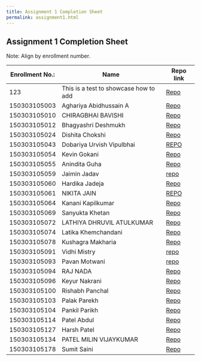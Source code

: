```yaml
---
title: Assignment 1 Completion Sheet
permalink: assignment1.html
---
```

## Assignment 1 Completion Sheet

Note: Align by enrollment number.

Enrollment No.: | Name | Repo link
------------ | ------------- | -------------
123 | This is a test to showcase how to add | [Repo](https://github.com/ParulProgrammingHub/assignment-1-NoelMacwan)
150303105003 | Aghariya Abidhussain A | [Repo](https://github.com/ParulProgrammingHub/assignment-1-AghariyaAbidhussain.git)
150303105010 | CHIRAGBHAI BAVISHI | [Repo](https://github.com/ParulProgrammingHub/assignment-1-chiragbavishi.git)
150303105012 | Bhagyashri Deshmukh | [Repo](https://github.com/ParulProgrammingHub/assignment-1-bhagyashrideshmukh12)
150303105024 | Dishita Chokshi | [Repo](https://github.com/ParulProgrammingHub/assignment-1-dishu-1709)
150303105043  | Dobariya Urvish Vipulbhai | [REPO](https://github.com/ParulProgrammingHub/assignment-1-UrvishDobariya)
150303105054 | Kevin Gokani | [Repo](https://github.com/ParulProgrammingHub/assignment-1-kevin054)
150303105055 | Anindita Guha | [Repo](https://github.com/ParulProgrammingHub/assignment-1-riyashekann)
150303105059 | Jaimin Jadav | [repo](https://github.com/ParulProgrammingHub/assignment-1-jaiveerj)
150303105060 | Hardika Jadeja | [Repo](https://github.com/ParulProgrammingHub/assignment-1-012379hardika)
150303105061 | NIKITA JAIN | [REPO](https://github.com/ParulProgrammingHub/assignment-1-nikitajain1998)
150303105064 | Kanani Kapilkumar | [Repo](https://github.com/ParulProgrammingHub/assignment-1-KAPILKANANI)
150303105069 | Sanyukta Khetan | [Repo](https://github.com/ParulProgrammingHub/assignment-1-SanyuktaKhetan)
150303105072 | LATHIYA DHRUVIL ATULKUMAR | [Repo](https://github.com/ParulProgrammingHub/assignment-1-dhruvil14.git)
150303105074 | Latika Khemchandani | [Repo](https://github.com/ParulProgrammingHub/assignment-1-LatikaKhemchandani)
150303105078 | Kushagra Makharia | [Repo](https://github.com/ParulProgrammingHub/assignment-1-KushagraMakharia)
150303105091 | Vidhi Mistry | [repo](https://github.com/ParulProgrammingHub/assignment-1-vidhi2372)
150303105093 | Pavan Motwani |[repo](https://github.com/ParulProgrammingHub/assignment-1-Pavan098)
150303105094 | RAJ NADA| [Repo](https://github.com/ParulProgrammingHub/assignment-1-rajnada) 
150303105096 | Keyur Nakrani | [Repo](https://github.com/ParulProgrammingHub/assignment-1-Keyur13.git)
150303105100 | Rishabh Panchal | [Repo](https://github.com/ParulProgrammingHub/assignment-1-rjpanchal-24)
150303105103 | Palak Parekh | [Repo](https://github.com/ParulProgrammingHub/assignment-1-palakparekh)
150303105104 | Pankil Parikh | [Repo]( https://github.com/ParulProgrammingHub/assignment-1-pankilparikh)
150303105114 | Patel Abdul | [Repo](https://github.com/ParulProgrammingHub/assignment-1-PATELAP)
150303105127 | Harsh Patel | [Repo](https://github.com/ParulProgrammingHub/assignment-1-Harshpatel44)
150303105134 | PATEL MILIN VIJAYKUMAR | [Repo](https://github.com/ParulProgrammingHub/assignment-1-milinpatel13298)
150303105178 | Sumit Saini |[Repo](https://github.com/ParulProgrammingHub/assignment-1-Sumit7991.git)

